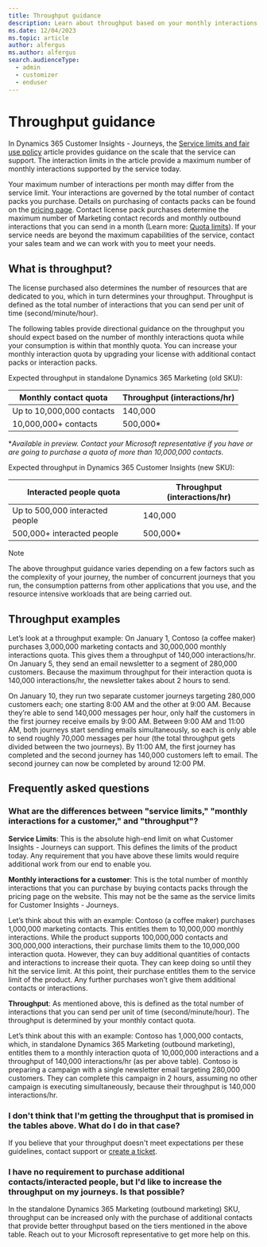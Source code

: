 ```yaml
---
title: Throughput guidance
description: Learn about throughput based on your monthly interactions quota in Dynamics 365 Customer Insights - Journeys.
ms.date: 12/04/2023
ms.topic: article
author: alfergus
ms.author: alfergus
search.audienceType: 
  - admin
  - customizer
  - enduser
---
```


# Throughput guidance

In Dynamics 365 Customer Insights - Journeys, the [Service limits and fair use policy](fair-use-policy.md) article provides guidance on the scale that the service can support. The interaction limits in the article provide a maximum number of monthly interactions supported by the service today.

Your maximum number of interactions per month may differ from the service limit. Your interactions are governed by the total number of contact packs you purchase. Details on purchasing of contacts packs can be found on the [pricing page](https://dynamics.microsoft.com/marketing/pricing/). Contact license pack purchases determine the maximum number of Marketing contact records and monthly outbound interactions that you can send in a month (Learn more: [Quota limits](quota-management.md)). If your service needs are beyond the maximum capabilities of the service, contact your sales team and we can work with you to meet your needs.

## What is throughput?

The license purchased also determines the number of resources that are dedicated to you, which in turn determines your throughput. Throughput is defined as the total number of interactions that you can send per unit of time (second/minute/hour).

The following tables provide directional guidance on the throughput you should expect based on the number of monthly interactions quota while your consumption is within that monthly quota. You can increase your monthly interaction quota by upgrading your license with additional contact packs or interaction packs.

Expected throughput in standalone Dynamics 365 Marketing (old SKU):

| Monthly contact quota     | Throughput (interactions/hr) |
|---------------------------|------------------------------|
| Up to 10,000,000 contacts | 140,000                      |
| 10,000,000+ contacts      | 500,000*                     |

**Available in preview. Contact your Microsoft representative if you have or are going to purchase a quota of more than 10,000,000 contacts.*

Expected throughput in Dynamics 365 Customer Insights (new SKU):

| Interacted people quota         | Throughput (interactions/hr) |
|---------------------------------|------------------------------|
| Up to 500,000 interacted people | 140,000                      |
| 500,000+ interacted people      | 500,000*                     |

> [!NOTE]
> The above throughput guidance varies depending on a few factors such as the complexity of your journey, the number of concurrent journeys that you run, the consumption patterns from other applications that you use, and the resource intensive workloads that are being carried out.

## Throughput examples

Let’s look at a throughput example: On January 1, Contoso (a coffee maker) purchases 3,000,000 marketing contacts and 30,000,000 monthly interactions quota. This gives them a throughput of 140,000 interactions/hr. On January 5, they send an email newsletter to a segment of 280,000 customers. Because the maximum throughput for their interaction quota is 140,000 interactions/hr, the newsletter takes about 2 hours to send.

On January 10, they run two separate customer journeys targeting 280,000 customers each; one starting 8:00 AM and the other at 9:00 AM. Because they’re able to send 140,000 messages per hour, only half the customers in the first journey receive emails by 9:00 AM. Between 9:00 AM and 11:00 AM, both journeys start sending emails simultaneously, so each is only able to send roughly 70,000 messages per hour (the total throughput gets divided between the two journeys). By 11:00 AM, the first journey has completed and the second journey has 140,000 customers left to email. The second journey can now be completed by around 12:00 PM.

## Frequently asked questions

### What are the differences between "service limits," "monthly interactions for a customer," and "throughput"?

**Service Limits**: This is the absolute high-end limit on what Customer Insights - Journeys can support. This defines the limits of the product today. Any requirement that you have above these limits would require additional work from our end to enable you.

**Monthly interactions for a customer**: This is the total number of monthly interactions that you can purchase by buying contacts packs through the pricing page on the website. This may not be the same as the service limits for Customer Insights - Journeys.

Let’s think about this with an example: Contoso (a coffee maker) purchases 1,000,000 marketing contacts. This entitles them to 10,000,000 monthly interactions. While the product supports 100,000,000 contacts and 300,000,000 interactions, their purchase limits them to the 10,000,000 interaction quota. However, they can buy additional quantities of contacts and interactions to increase their quota. They can keep doing so until they hit the service limit. At this point, their purchase entitles them to the service limit of the product. Any further purchases won’t give them additional contacts or interactions.

**Throughput**: As mentioned above, this is defined as the total number of interactions that you can send per unit of time (second/minute/hour). The throughput is determined by your monthly contact quota.

Let’s think about this with an example: Contoso has 1,000,000 contacts, which, in standalone Dynamics 365 Marketing (outbound marketing), entitles them to a monthly interaction quota of 10,000,000 interactions and a throughput of 140,000 interactions/hr (as per above table). Contoso is preparing a campaign with a single newsletter email targeting 280,000 customers. They can complete this campaign in 2 hours, assuming no other campaign is executing simultaneously, because their throughput is 140,000 interactions/hr.

### I don't think that I'm getting the throughput that is promised in the tables above. What do I do in that case?

If you believe that your throughput doesn't meet expectations per these guidelines, contact support or [create a ticket](/power-platform/admin/get-help-support).

### I have no requirement to purchase additional contacts/interacted people, but I'd like to increase the throughput on my journeys. Is that possible?

In the standalone Dynamics 365 Marketing (outbound marketing) SKU, throughput can be increased only with the purchase of additional contacts that provide better throughput based on the tiers mentioned in the above table. Reach out to your Microsoft representative to get more help on this.
